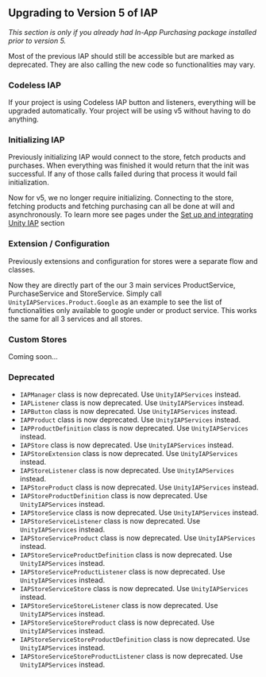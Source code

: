 ## Upgrading to Version 5 of IAP
*This section is only if you already had In-App Purchasing package installed prior to version 5.*

Most of the previous IAP should still be accessible but are marked as deprecated. They are also calling the new code so functionalities may vary.

### Codeless IAP ###
If your project is using Codeless IAP button and listeners, everything will be upgraded automatically. Your project will be using v5 without having to do anything.


### Initializing IAP ###
Previously initializing IAP would connect to the store, fetch products and purchases. When everything was finished it would return that the init was successful. If any of those calls failed during that process it would fail initialization.

Now for v5, we no longer require initializing. Connecting to the store, fetching products and fetching purchasing can all be done at will and asynchronously. To learn more see pages under the [Set up and integrating Unity IAP](Overview.md) section

### Extension / Configuration ###
Previously extensions and configuration for stores were a separate flow and classes.

Now they are directly part of the our 3 main services ProductService, PurchaseService and StoreService. Simply call `UnityIAPServices.Product.Google` as an example to see the list of functionalities only available to google under or product service. This works the same for all 3 services and all stores.

### Custom Stores ###
Coming soon...

### Deprecated ###
- `IAPManager` class is now deprecated. Use `UnityIAPServices` instead.
- `IAPListener` class is now deprecated. Use `UnityIAPServices` instead.
- `IAPButton` class is now deprecated. Use `UnityIAPServices` instead.
- `IAPProduct` class is now deprecated. Use `UnityIAPServices` instead.
- `IAPProductDefinition` class is now deprecated. Use `UnityIAPServices` instead.
- `IAPStore` class is now deprecated. Use `UnityIAPServices` instead.
- `IAPStoreExtension` class is now deprecated. Use `UnityIAPServices` instead.
- `IAPStoreListener` class is now deprecated. Use `UnityIAPServices` instead.
- `IAPStoreProduct` class is now deprecated. Use `UnityIAPServices` instead.
- `IAPStoreProductDefinition` class is now deprecated. Use `UnityIAPServices` instead.
- `IAPStoreService` class is now deprecated. Use `UnityIAPServices` instead.
- `IAPStoreServiceListener` class is now deprecated. Use `UnityIAPServices` instead.
- `IAPStoreServiceProduct` class is now deprecated. Use `UnityIAPServices` instead.
- `IAPStoreServiceProductDefinition` class is now deprecated. Use `UnityIAPServices` instead.
- `IAPStoreServiceProductListener` class is now deprecated. Use `UnityIAPServices` instead.
- `IAPStoreServiceStore` class is now deprecated. Use `UnityIAPServices` instead.
- `IAPStoreServiceStoreListener` class is now deprecated. Use `UnityIAPServices` instead.
- `IAPStoreServiceStoreProduct` class is now deprecated. Use `UnityIAPServices` instead.
- `IAPStoreServiceStoreProductDefinition` class is now deprecated. Use `UnityIAPServices` instead.
- `IAPStoreServiceStoreProductListener` class is now deprecated. Use `UnityIAPServices` instead.
